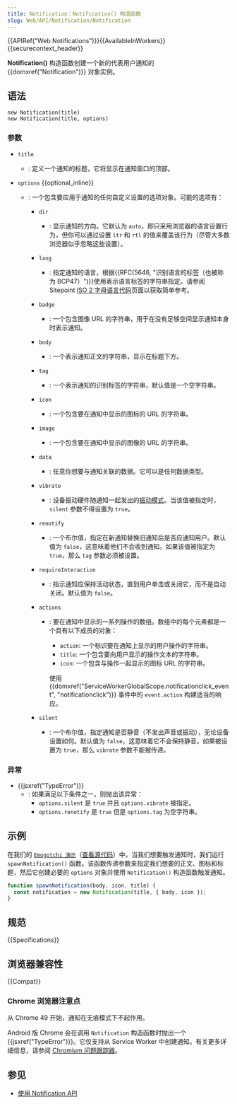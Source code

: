 ```yaml
---
title: Notification：Notification() 构造函数
slug: Web/API/Notification/Notification
---
```


{{APIRef("Web Notifications")}}{{AvailableInWorkers}}{{securecontext_header}}

**Notification()** 构造函数创建一个新的代表用户通知的 {{domxref("Notification")}} 对象实例。

## 语法

```js-nolint
new Notification(title)
new Notification(title, options)
```

### 参数

- `title`
  - : 定义一个通知的标题，它将显示在通知窗口的顶部。
- `options` {{optional_inline}}

  - : 一个包含要应用于通知的任何自定义设置的选项对象。可能的选项有：

    - `dir`
      - : 显示通知的方向。它默认为 `auto`，即只采用浏览器的语言设置行为，但你可以通过设置 `ltr` 和 `rtl` 的值来覆盖该行为（尽管大多数浏览器似乎忽略这些设置）。
    - `lang`
      - : 指定通知的语言，根据{{RFC(5646, "识别语言的标签（也被称为 BCP47）")}}使用表示语言标签的字符串指定。请参阅 Sitepoint [ISO 2 字母语言代码](https://www.sitepoint.com/iso-2-letter-language-codes/)页面以获取简单参考。
    - `badge`
      - : 一个包含图像 URL 的字符串，用于在没有足够空间显示通知本身时表示通知。
    - `body`
      - : 一个表示通知正文的字符串，显示在标题下方。
    - `tag`
      - : 一个表示通知的识别标签的字符串，默认值是一个空字符串。
    - `icon`
      - : 一个包含要在通知中显示的图标的 URL 的字符串。
    - `image`
      - : 一个包含要在通知中显示的图像的 URL 的字符串。
    - `data`
      - : 任意你想要与通知关联的数据。它可以是任何数据类型。
    - `vibrate`
      - : 设备振动硬件随通知一起发出的[振动模式](/zh-CN/docs/Web/API/Vibration_API#振动模式)。当该值被指定时，`silent` 参数不得设置为 `true`。
    - `renotify`
      - : 一个布尔值，指定在新通知替换旧通知后是否应通知用户。默认值为 `false`，这意味着他们不会收到通知。如果该值被指定为 `true`，那么 `tag` 参数必须被设置。
    - `requireInteraction`
      - : 指示通知应保持活动状态，直到用户单击或关闭它，而不是自动关闭。默认值为 `false`。
    - `actions`

      - : 要在通知中显示的一系列操作的数组。数组中的每个元素都是一个具有以下成员的对象：

        - `action`: 一个标识要在通知上显示的用户操作的字符串。
        - `title`: 一个包含要向用户显示的操作文本的字符串。
        - `icon`: 一个包含与操作一起显示的图标 URL 的字符串。

        使用 {{domxref("ServiceWorkerGlobalScope.notificationclick_event", "notificationclick")}} 事件中的 `event.action` 构建适当的响应。

    - `silent`
      - : 一个布尔值，指定通知是否静音（不发出声音或振动），无论设备设置如何。默认值为 `false`，这意味着它不会保持静音。如果被设置为 `true`，那么 `vibrate` 参数不能被传递。

### 异常

- {{jsxref("TypeError")}}
  - : 如果满足以下条件之一，则抛出该异常：
    - `options.silent` 是 `true` 并且 `options.vibrate` 被指定。
    - `options.renotify` 是 `true` 但是 `options.tag` 为空字符串。

## 示例

在我们的 [`Emogotchi 演示`](https://chrisdavidmills.github.io/emogotchi/)（[查看源代码](https://github.com/chrisdavidmills/emogotchi)）中，当我们想要触发通知时，我们运行 `spawnNotification()` 函数。该函数传递参数来指定我们想要的正文、图标和标题，然后它创建必要的 `options` 对象并使用 `Notification()` 构造函数触发通知。

```js
function spawnNotification(body, icon, title) {
  const notification = new Notification(title, { body, icon });
}
```

## 规范

{{Specifications}}

## 浏览器兼容性

{{Compat}}

### Chrome 浏览器注意点

从 Chrome 49 开始，通知在无痕模式下不起作用。

Android 版 Chrome 会在调用 `Notification` 构造函数时抛出一个 {{jsxref("TypeError")}}。它仅支持从 Service Worker 中创建通知。有关更多详细信息，请参阅 [Chromium 问题跟踪器](https://crbug.com/481856)。

## 参见

- [使用 Notification API](/zh-CN/docs/Web/API/Notifications_API/Using_the_Notifications_API)
